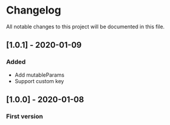 # Changelog
All notable changes to this project will be documented in this file.

## [1.0.1] - 2020-01-09
### Added
- Add mutableParams
- Support custom key

## [1.0.0] - 2020-01-08
### First version
